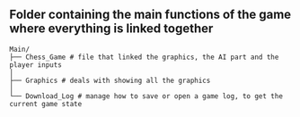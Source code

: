 ## Folder containing the main functions of the game where everything is linked together

```
Main/
├── Chess_Game # file that linked the graphics, the AI part and the player inputs
│
├── Graphics # deals with showing all the graphics
│
└── Download_Log # manage how to save or open a game log, to get the current game state        
```
